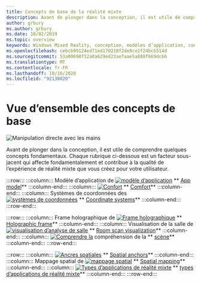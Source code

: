```yaml
---
title: Concepts de base de la réalité mixte
description: Avant de plonger dans la conception, il est utile de comprendre quelques concepts fondamentaux. Chaque rubrique ci-dessous est un facteur sous-jacent qui affecte fondamentalement et contribue à la qualité de l’expérience de réalité mixte que vous créez pour votre utilisateur.
author: grbury
ms.author: grbury
ms.date: 10/02/2019
ms.topic: overview
keywords: Windows Mixed Reality, conception, modèles d’application, contrôles, style, HoloLens, interaction, éléments UX, comportements, blocs de construction
ms.openlocfilehash: cebcb99124ed71ed170210f2de9ce2f24bcb514d
ms.sourcegitcommit: 53a00690f32a0a629ed23aefaae5a888f669dcb6
ms.translationtype: MT
ms.contentlocale: fr-FR
ms.lasthandoff: 10/16/2020
ms.locfileid: "92138020"
---
```

# <a name="core-concepts-overview"></a>Vue d’ensemble des concepts de base

![Manipulation directe avec les mains](images/05_CoreConcepts.png)


Avant de plonger dans la conception, il est utile de comprendre quelques concepts fondamentaux. Chaque rubrique ci-dessous est un facteur sous-jacent qui affecte fondamentalement et contribue à la qualité de l’expérience de réalité mixte que vous créez pour votre utilisateur. 

:::row:::
    :::column:::
        Modèle d’application de [ ![ modèle d’application](images/teleportation-640px.png)](app-model.md) ** [App model](app-model.md)**
    :::column-end:::
    :::column:::
       [ ![ Confort](images/comfort-chart.PNG)](comfort.md) ** [Comfort](comfort.md)**
    :::column-end:::
    :::column:::
        Systèmes de coordonnées des [ ![ systèmes de coordonnées](images/coordinate-systems.PNG)](coordinate-systems.md) ** [Coordinate systems](coordinate-systems.md)**
    :::column-end:::
:::row-end:::

:::row:::
    :::column:::
        Frame holographique de [ ![ Frame holographique](images/destinationmars-750px.png)](holographic-frame.md) ** [Holographic frame](holographic-frame.md)**
    :::column-end:::
    :::column:::
        Visualisation de la salle de [ ![ visualisation d’analyse de salle](images/sr-mixedworld-140429-8pm-00068-1000px.png)](room-scan-visualization.md) ** [Room scan visualization](room-scan-visualization.md)**
    :::column-end:::
    :::column:::
        [ ![ Comprendre la](images/scene-understanding.png)](scene-understanding.md) compréhension de la ** [scène](scene-understanding.md)**
    :::column-end:::
:::row-end:::

:::row:::
    :::column:::
        [ ![ Ancres spatiales](images/azurespatialanchors.jpg)](spatial-anchors.md) ** [Spatial anchors](spatial-anchors.md)**
    :::column-end:::
    :::column:::
        Mappage spatial de [ ![ mappage spatial](images/surfacereconstruction.jpg)](spatial-mapping.md) ** [Spatial mapping](spatial-mapping.md)**
    :::column-end:::
    :::column:::
        [ ![ Types d’applications de réalité mixte](images/enhancedenvironmentapps-640px.jpg)](types-of-mixed-reality-apps.md) ** [types d’applications de réalité mixte](types-of-mixed-reality-apps.md)**
    :::column-end:::
:::row-end:::


<br>

<br>

